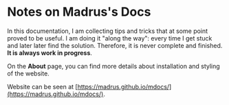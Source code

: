 # Notes on Madrus's Docs

In this documentation, I am collecting tips and tricks that at some point proved to be useful. I am doing it "along the way": every time I get stuck and later later find the solution. Therefore, it is never complete and finished. **It is always work in progress**.

On the **About** page, you can find more details about installation and styling of the website.

Website can be seen at [https://madrus.github.io/mdocs/](https://madrus.github.io/mdocs/).


